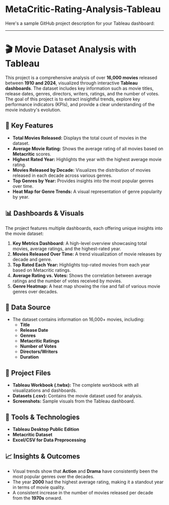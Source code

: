 # MetaCritic-Rating-Analysis-Tableau
Here's a sample GitHub project description for your Tableau dashboard:

---

# 🎬 Movie Dataset Analysis with Tableau

This project is a comprehensive analysis of over **16,000 movies** released between **1910 and 2024**, visualized through interactive **Tableau dashboards**. The dataset includes key information such as movie titles, release dates, genres, directors, writers, ratings, and the number of votes. The goal of this project is to extract insightful trends, explore key performance indicators (KPIs), and provide a clear understanding of the movie industry's evolution.

## 🚀 Key Features
- **Total Movies Released:** Displays the total count of movies in the dataset.
- **Average Movie Rating:** Shows the average rating of all movies based on **Metacritic** scores.
- **Highest Rated Year:** Highlights the year with the highest average movie rating.
- **Movies Released by Decade:** Visualizes the distribution of movies released in each decade across various genres.
- **Top Genres by Year:** Provides insights into the most popular genres over time.
- **Heat Map for Genre Trends:** A visual representation of genre popularity by year.

## 📊 Dashboards & Visuals
The project features multiple dashboards, each offering unique insights into the movie dataset:
1. **Key Metrics Dashboard:** A high-level overview showcasing total movies, average ratings, and the highest-rated year.
2. **Movies Released Over Time:** A trend visualization of movie releases by decade and genre.
3. **Top Rated Each Year:** Highlights top-rated movies from each year based on Metacritic ratings.
4. **Average Rating vs. Votes:** Shows the correlation between average ratings and the number of votes received by movies.
5. **Genre Heatmap:** A heat map showing the rise and fall of various movie genres over decades.

## 💾 Data Source
- The dataset contains information on 16,000+ movies, including:
  - **Title**
  - **Release Date**
  - **Genres**
  - **Metacritic Ratings**
  - **Number of Votes**
  - **Directors/Writers**
  - **Duration**

## 📁 Project Files
- **Tableau Workbook (.twbx):** The complete workbook with all visualizations and dashboards.
- **Datasets (.csv):** Contains the movie dataset used for analysis.
- **Screenshots:** Sample visuals from the Tableau dashboard.

## 🔧 Tools & Technologies
- **Tableau Desktop Public Edition**
- **Metacritic Dataset**
- **Excel/CSV for Data Preprocessing**

## 📈 Insights & Outcomes
- Visual trends show that **Action** and **Drama** have consistently been the most popular genres over the decades.
- The year **2000** had the highest average rating, making it a standout year in terms of movie quality.
- A consistent increase in the number of movies released per decade from the **1970s** onward.

